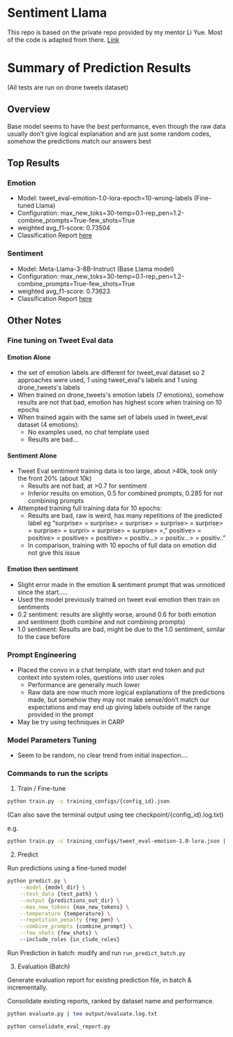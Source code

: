 # Sentiment Llama

This repo is based on the private repo provided by my mentor Li Yue. Most of the code is adapted from there. [Link](https://github.com/goPikachu88/SentimentLlama)

# Summary of Prediction Results

(All tests are run on drone tweets dataset)

## Overview

Base model seems to have the best performance, even though the raw data usually don’t give logical explanation and are just some random codes, somehow the predictions match our answers best

## Top Results

### Emotion
- Model: tweet_eval-emotion-1.0-lora-epoch=10-wrong-labels (Fine-tuned Llama)
- Configuration: max_new_toks=30-temp=0.1-rep_pen=1.2-combine_prompts=True-few_shots=True
- weighted avg_f1-score: 0.73504
- Classification Report [here](./output/drone_tweets/tweet_eval-emotion-1.0-lora-epoch=10-wrong-labels/max_new_toks=30-temp=0.1-rep_pen=1.2-combine_prompts=True-few_shots=True/emotion_report.json)

### Sentiment
- Model: Meta-Llama-3-8B-Instruct (Base Llama model)
- Configuration: max_new_toks=30-temp=0.1-rep_pen=1.2-combine_prompts=True-few_shots=True
- weighted avg_f1-score: 0.73623
- Classification Report [here](./output/drone_tweets/Meta-Llama-3-8B-Instruct/max_new_toks=30-temp=0.1-rep_pen=1.2-combine_prompts=True-few_shots=True/sentiment_report.json)


## Other Notes

### Fine tuning on Tweet Eval data
#### Emotion Alone
- the set of emotion labels are different for tweet_eval dataset so 2 approaches were used, 1 using tweet_eval's labels and 1 using drone_tweets's labels
- When trained on drone_tweets's emotion labels (7 emotions), somehow results are not that bad, emotion has highest score when training on 10 epochs
- When trained again with the same set of labels used in tweet_eval dataset (4 emotions):
    - No examples used, no chat template used
    - Results are bad… 

#### Sentiment Alone
- Tweet Eval sentiment training data is too large, about >40k, took only the front 20% (about 10k)
    - Results are not bad, at >0.7 for sentiment
    - Inferior results on emotion, 0.5 for combined prompts, 0.285 for not combining prompts
- Attempted training full training data for 10 epochs:
    - Results are bad, raw is weird, has many repetitions of the predicted label eg “surprise> = surprise> = surprise> = surprise> = surprise> = surprise> = surpri> = surprise> = surpise> =," positive> = positive> = positive> = positive> = positiv...> = positiv...> = positiv..”
    - In comparison, training with 10 epochs of full data on emotion did not give this issue

#### Emotion then sentiment
- Slight error made in the emotion & sentiment prompt that was unnoticed since the start…..
- Used the model previously trained on tweet eval emotion then train on sentiments
- 0.2 sentiment: results are slightly worse, around 0.6 for both emotion and sentiment (both combine and not combining prompts)
- 1.0 sentiment: Results are bad, might be due to the 1.0 sentiment, similar to the case before


### Prompt Engineering
- Placed the convo in a chat template, with start end token and put context into system roles, questions into user roles
    - Performance are generally much lower
    - Raw data are now much more logical explanations of the predictions made, but somehow they may not make sense/don’t match our expectations and may end up giving labels outside of the range provided in the prompt
- May be try using techniques in CARP

### Model Parameters Tuning
- Seem to be random, no clear trend from initial inspection….

### Commands to run the scripts

1. Train / Fine-tune
```bash
python train.py -c training_configs/{config_id}.json
```
(Can also save the terminal output using tee checkpoint/{config_id}.log.txt)

e.g. 
```bash
python train.py -c training_configs/tweet_eval-emotion-1.0-lora.json | tee checkpoint/tweet_eval_emotion-1.0-lora.log.txt
```


2. Predict

Run predictions using a fine-tuned model

```bash
python predict.py \
    --model {model_dir} \
    --test_data {test_path} \
    --output {predictions_out_dir} \
    --max_new_tokens {max_new_tokens} \
    --temperature {temperature} \
    --repetition_penalty {rep_pen} \
    --combine_prompts {combine_prompt} \
    --few_shots {few_shots} \ 
    --include_roles {in_clude_roles} 
```

Run Prediction in batch: modify and run `run_predict_batch.py`


3. Evaluation (Batch)

Generate evaluation report for existing prediction file, in batch & incrementally.

Consolidate existing reports, ranked by dataset name and performance.

```bash
python evaluate.py | tee output/evaluate.log.txt

python consolidate_eval_report.py
```